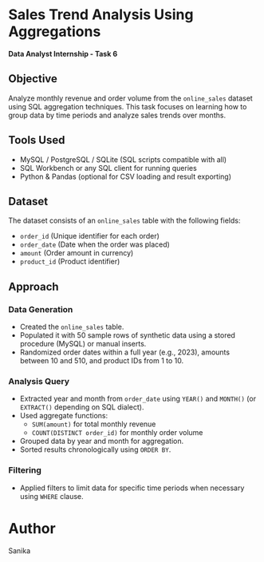 # Sales Trend Analysis Using Aggregations  
**Data Analyst Internship - Task 6**

## Objective  
Analyze monthly revenue and order volume from the `online_sales` dataset using SQL aggregation techniques. This task focuses on learning how to group data by time periods and analyze sales trends over months.

## Tools Used  
- MySQL / PostgreSQL / SQLite (SQL scripts compatible with all)  
- SQL Workbench or any SQL client for running queries  
- Python & Pandas (optional for CSV loading and result exporting)

## Dataset  
The dataset consists of an `online_sales` table with the following fields:  
- `order_id` (Unique identifier for each order)  
- `order_date` (Date when the order was placed)  
- `amount` (Order amount in currency)  
- `product_id` (Product identifier)

## Approach  

### Data Generation  
- Created the `online_sales` table.  
- Populated it with 50 sample rows of synthetic data using a stored procedure (MySQL) or manual inserts.  
- Randomized order dates within a full year (e.g., 2023), amounts between 10 and 510, and product IDs from 1 to 10.

### Analysis Query  
- Extracted year and month from `order_date` using `YEAR()` and `MONTH()` (or `EXTRACT()` depending on SQL dialect).  
- Used aggregate functions:  
  - `SUM(amount)` for total monthly revenue  
  - `COUNT(DISTINCT order_id)` for monthly order volume  
- Grouped data by year and month for aggregation.  
- Sorted results chronologically using `ORDER BY`.

### Filtering  
- Applied filters to limit data for specific time periods when necessary using `WHERE` clause.

# Author
Sanika
